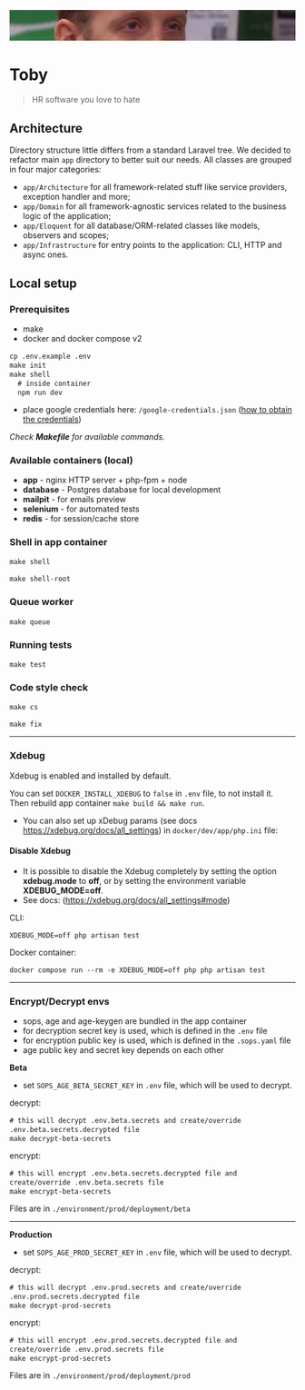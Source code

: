 ![He's watching you](toby.png)

# Toby

> HR software you love to hate

## Architecture
Directory structure little differs from a standard Laravel tree. We decided to refactor main `app` directory to better suit our needs. All classes are grouped in four major categories:
* `app/Architecture` for all framework-related stuff like service providers, exception handler and more;
* `app/Domain` for all framework-agnostic services related to the business logic of the application;
* `app/Eloquent` for all database/ORM-related classes like models, observers and scopes;
* `app/Infrastructure` for entry points to the application: CLI, HTTP and async ones.

## Local setup

### Prerequisites
- make
- docker and docker compose v2

```
cp .env.example .env
make init
make shell
  # inside container
  npm run dev
```

- place google credentials here: `/google-credentials.json` ([how to obtain the credentials](https://github.com/spatie/laravel-google-calendar#how-to-obtain-the-credentials-to-communicate-with-google-calendar))

_Check **Makefile** for available commands._

### Available containers (local)

- **app** - nginx HTTP server + php-fpm + node
- **database** - Postgres database for local development
- **mailpit** - for emails preview
- **selenium** - for automated tests
- **redis** - for session/cache store

### Shell in app container

```shell
make shell
```
```shell
make shell-root
```

### Queue worker

```shell
make queue
```

### Running tests

```shell
make test
```

### Code style check
```shell
make cs
```
```shell
make fix
```
---
### Xdebug

Xdebug is enabled and installed by default.

You can set `DOCKER_INSTALL_XDEBUG` to `false` in `.env` file, to not install it.\
Then rebuild app container `make build && make run`.
* You can also set up xDebug params (see docs https://xdebug.org/docs/all_settings) in `docker/dev/app/php.ini` file:

#### Disable Xdebug

* It is possible to disable the Xdebug completely by setting the option **xdebug.mode** to **off**, or by setting the environment variable **XDEBUG_MODE=off**.
* See docs: (https://xdebug.org/docs/all_settings#mode)

CLI:

```
XDEBUG_MODE=off php artisan test
```

Docker container:

```
docker compose run --rm -e XDEBUG_MODE=off php php artisan test
```

---
### Encrypt/Decrypt envs
- sops, age and age-keygen are bundled in the app container
- for decryption secret key is used, which is defined in the `.env` file
- for encryption public key is used, which is defined in the `.sops.yaml` file
- age public key and secret key depends on each other

**Beta**
- set `SOPS_AGE_BETA_SECRET_KEY` in `.env` file, which will be used to decrypt.

decrypt:
```shell
# this will decrypt .env.beta.secrets and create/override .env.beta.secrets.decrypted file
make decrypt-beta-secrets
```

encrypt:
```shell
# this will encrypt .env.beta.secrets.decrypted file and create/override .env.beta.secrets file
make encrypt-beta-secrets
```
Files are in `./environment/prod/deployment/beta`

---
**Production**
- set `SOPS_AGE_PROD_SECRET_KEY` in `.env` file, which will be used to decrypt.

decrypt:
```shell
# this will decrypt .env.prod.secrets and create/override .env.prod.secrets.decrypted file
make decrypt-prod-secrets
```

encrypt:
```shell
# this will encrypt .env.prod.secrets.decrypted file and create/override .env.prod.secrets file
make encrypt-prod-secrets
```
Files are in `./environment/prod/deployment/prod`
